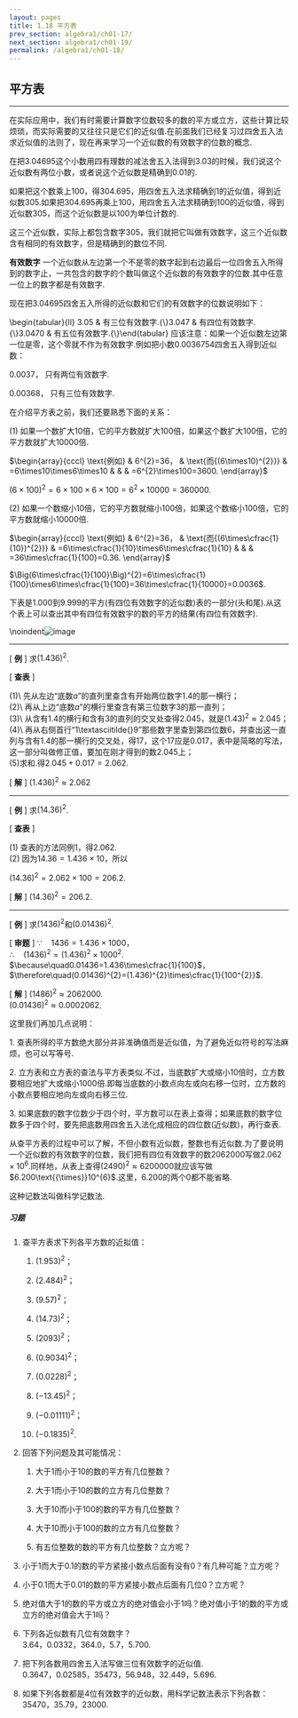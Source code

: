 ```yaml
---
layout: pages
title: 1.18 平方表
prev_section: algebra1/ch01-17/
next_section: algebra1/ch01-19/
permalink: /algebra1/ch01-18/
---
```


平方表
------

----

在实际应用中，我们有时需要计算数字位数较多的数的平方或立方，这些计算比较烦琐，而实际需要的又往往只是它们的近似值.在前面我们已经复习过四舍五入法求近似值的法则了，现在再来学习一个近似数的有效数字的位数的概念.

在把$3.04695$这个小数用四有理数的减法舍五入法得到$3.03$的时候，我们说这个近似数有两位小数，或者说这个近似数是精确到$0.01$的.

如果把这个数乘上$100$，得$304.695$，用四舍五入法求精确到$1$的近似值，得到近似数$305$.如果把$304.695$再乘上$100$，用四舍五入法求精确到$100$的近似值，得到近似数$305$，而这个近似数是以$100$为单位计数的.

这三个近似数，实际上都包含数字$305$，我们就把它叫做有效数字，这三个近似数含有相同的有效数字，但是精确到的数位不同.

**有效数字** 一个近似数从左边第一个不是零的数字起到右边最后一位四舍五入所得到的数字止，一共包含的数字的个数叫做这个近似数的有效数字的位数.其中任意一位上的数字都是有效数字.

现在把$3.04695$四舍五入所得的近似数和它们的有效数字的位数说明如下：

\begin{tabular}{ll}
$3.05$ & 有三位有效数字.{\\}$3.047$ & 有四位有效数字.{\\}$3.0470$ & 有五位有效数字.{\\}\end{tabular}
应该注意：如果一个近似数左边第一位是零，这个零就不作为有效数字.例如把小数$0.0036754$四舍五入得到近似数：

$0.0037$， 只有两位有效数字.

$0.00368$， 只有三位有效数字.

在介绍平方表之前，我们还要熟悉下面的关系：

(1) 如果一个数扩大$10$倍，它的平方数就扩大$100$倍，如果这个数扩大$100$倍，它的平方数就扩大$10000$倍.

$\begin{array}{cccl}
\text{例如} & 6^{2}=36， & \text{而{(6\times10)^{2}}} & =6\times10\times6\times10  
 &  &  & =6^{2}\times100=3600.
\end{array}$

$(6\times100)^{2}=6\times100\times6\times100=6^{2}\times10000=360000$.

(2) 如果一个数缩小$10$倍，它的平方数就缩小$100$倍，如果这个数缩小$100$倍，它的平方数就缩小$10000$倍.

$\begin{array}{cccl}
\text{例如} & 6^{2}=36， & \text{而{(6\times\cfrac{1}{10})^{2}}} & =6\times\cfrac{1}{10}\times6\times\cfrac{1}{10}  
 &  &  & =36\times\cfrac{1}{100}=0.36.
\end{array}$

$\Big(6\times\cfrac{1}{100}\Big)^{2}=6\times\cfrac{1}{100}\times6\times\cfrac{1}{100}=36\times\cfrac{1}{10000}=0.0036$.

下表是$1.000$到$9.999$的平方(有四位有效数字的近似数)表的一部分(头和尾).从这个表上可以查出其中有四位有效数宇的数的平方的结果(有四位有效数字).

\noindent![image](images/-066.png)


----

[ **例** ] 求$(1.436)^{2}$.

[ **查表** ]

(1)\ 先从左边“底数$a$”的直列里查含有开始两位数字$1.4$的那一横行；  
(2)\ 再从上边“底数$a$”的横行里查含有第三位数字$3$的那一直列；  
(3)\ 从含有$1.4$的横行和含有$3$的直列的交叉处查得$2.045$，就是$(1.43)^{2}\approx2.045$；  
(4)\ 再从右侧首行“1\textasciitilde{}9”那些数字里查到第四位数$6$，并查出这一直列与含有$1.4$的那一横行的交叉处，得$17$，这个$17$应是$0.017$，表中是简略的写法，这一部分叫做修正值，要加在刚才得到的数$2.045$上；  
(5)求和.得$2.045+0.017=2.062$.

[ **解** ] $(1.436)^{2}\approx2.062$


----

[ **例** ] 求$(14.36)^{2}$.

[ **查表** ]

(1) 查表的方法同例1，得$2.062$.  
(2) 因为$14.36=1.436\times10$，所以


$(14.36)^{2}=2.062\times100=206.2$.

[ **解** ] $(14.36)^{2}=206.2$.


----

[ **例** ] 求$(1436)^{2}$和$(0.01436)^{2}$.

[ **审题** ] $\because\quad1436=1.436\times1000$，  
$\therefore\quad(1436)^{2}=(1.436)^{2}\times1000^{2}$.  
$\because\quad0.01436=1.436\times\cfrac{1}{100}$，  
$\therefore\quad(0.01436)^{2}=(1.436)^{2}\times\cfrac{1}{100^{2}}$.

[ **解** ] $(1486)^{2}\approx2062000$.  
$(0.01436)^{2}\approx0.0002062$.


这里我们再加几点说明：

1. 查表所得的平方数绝大部分并非准确值而是近似值，为了避免近似符号的写法麻烦，也可以写等号.

2. 立方表和立方表的查法与平方表类似.不过，当底数扩大或缩小$10$倍时，立方数要相应地扩大或缩小1000倍.即每当底数的小数点向左或向右移一位时，立方数的小数点要相应地向左或向右移三位.

3. 如果底数的数字位数少于四个时，平方数可以在表上查得；如果底数的数字位数多于四个时，要先把底数用四舍五入法化成相应的四位数(近似数)，再行查表.

从查平方表的过程中可以了解，不但小数有近似数，整数也有近似数.为了要说明一个近似数的有效数字的位数，我们把有四位有效数字的数$2062000$写做$2.062\times10^{6}$.同样地，从表上查得$(2490)^{2}\approx6200000$就应该写做$6.200\text{{\times}}10^{6}$.这里，$6.200$的两个$0$都不能省略.

这种记数法叫做科学记数法.



<div class="note">
<h5>习题</h5>
</div>

1.  查平方表求下列各平方数的近拟值：

    1.  $(1.953)^{2}$；

    2.  $(2.484)^{2}$；

    3.  $(9.57)^{2}$；

    4.  $(14.73)^{2}$；

    5.  $(2093)^{2}$；

    6.  $(0.9034)^{2}$；

    7.  $(0.0228)^{2}$；

    8.  $(-13.45)^{2}$；

    9.  $(-0.01111)^{2}$；

    10. $(-0.1835)^{2}$.

2.  回答下列问题及其可能情况：

    1.  大于$1$而小于$10$的数的平方有几位整数？

    2.  大于$1$而小于$10$的数的立方有几位整数？

    3.  大于$10$而小于$100$的数的平方有几位整数？

    4.  大于$10$而小于$100$的数的立方有几位整数？

    5.  有五位整数的数的平方有几位整数？立方呢？

3.  小于$1$而大于$0.1$的数的平方紧接小数点后面有没有$0$？有几种可能？立方呢？

4.  小于$0.1$而大于$0.01$的数的平方紧接小数点后面有几位$0$？立方呢？

5.  绝对值大于$1$的数的平方或立方的绝对值会小于$1$吗？绝对值小于$1$的数的平方或立方的绝对值会大于$1$吗？

6.  下列各近似数有几位有效数字？\
    $3.64$，$0.0332$，$364.0$，$5.7$，$5.700$.

7.  把下列各数用四舍五入法写做三位有效数字的近似值.\
    $0.3647$，$0.02585$，$35473$，$56.948$，$32.449$，$5.696$.

8.  如果下列各数都是4位有效数字的近似数，用科学记数法表示下列各数：\
    $35470$，$35.79$，$23000$.



